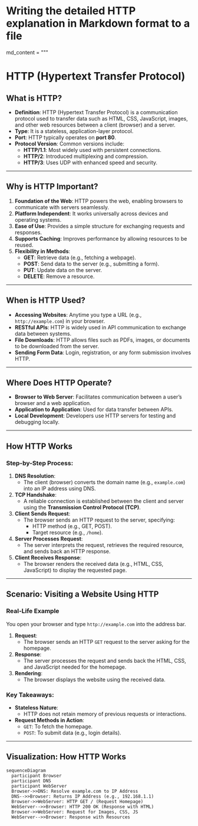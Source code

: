 # Writing the detailed HTTP explanation in Markdown format to a file

md_content = """
# HTTP (Hypertext Transfer Protocol)

## What is HTTP?

- **Definition**: HTTP (Hypertext Transfer Protocol) is a communication protocol used to transfer data such as HTML, CSS, JavaScript, images, and other web resources between a client (browser) and a server.
- **Type**: It is a stateless, application-layer protocol.
- **Port**: HTTP typically operates on **port 80**.
- **Protocol Version**: Common versions include:
  - **HTTP/1.1**: Most widely used with persistent connections.
  - **HTTP/2**: Introduced multiplexing and compression.
  - **HTTP/3**: Uses UDP with enhanced speed and security.

---

## Why is HTTP Important?

1. **Foundation of the Web**: HTTP powers the web, enabling browsers to communicate with servers seamlessly.
2. **Platform Independent**: It works universally across devices and operating systems.
3. **Ease of Use**: Provides a simple structure for exchanging requests and responses.
4. **Supports Caching**: Improves performance by allowing resources to be reused.
5. **Flexibility in Methods**:
   - **GET**: Retrieve data (e.g., fetching a webpage).
   - **POST**: Send data to the server (e.g., submitting a form).
   - **PUT**: Update data on the server.
   - **DELETE**: Remove a resource.

---

## When is HTTP Used?

- **Accessing Websites**: Anytime you type a URL (e.g., `http://example.com`) in your browser.
- **RESTful APIs**: HTTP is widely used in API communication to exchange data between systems.
- **File Downloads**: HTTP allows files such as PDFs, images, or documents to be downloaded from the server.
- **Sending Form Data**: Login, registration, or any form submission involves HTTP.

---

## Where Does HTTP Operate?

- **Browser to Web Server**: Facilitates communication between a user’s browser and a web application.
- **Application to Application**: Used for data transfer between APIs.
- **Local Development**: Developers use HTTP servers for testing and debugging locally.

---

## How HTTP Works

### Step-by-Step Process:

1. **DNS Resolution**:
   - The client (browser) converts the domain name (e.g., `example.com`) into an IP address using DNS.
2. **TCP Handshake**:
   - A reliable connection is established between the client and server using the **Transmission Control Protocol (TCP)**.
3. **Client Sends Request**:
   - The browser sends an HTTP request to the server, specifying:
     - HTTP method (e.g., GET, POST).
     - Target resource (e.g., `/home`).
4. **Server Processes Request**:
   - The server interprets the request, retrieves the required resource, and sends back an HTTP response.
5. **Client Receives Response**:
   - The browser renders the received data (e.g., HTML, CSS, JavaScript) to display the requested page.

---

## Scenario: Visiting a Website Using HTTP

### Real-Life Example

You open your browser and type `http://example.com` into the address bar.

1. **Request**:
   - The browser sends an HTTP `GET` request to the server asking for the homepage.
2. **Response**:
   - The server processes the request and sends back the HTML, CSS, and JavaScript needed for the homepage.
3. **Rendering**:
   - The browser displays the website using the received data.

### Key Takeaways:

- **Stateless Nature**:
  - HTTP does not retain memory of previous requests or interactions.
- **Request Methods in Action**:
  - `GET`: To fetch the homepage.
  - `POST`: To submit data (e.g., login details).

---

## Visualization: How HTTP Works

```mermaid
sequenceDiagram
  participant Browser
  participant DNS
  participant WebServer
  Browser->>DNS: Resolve example.com to IP Address
  DNS-->>Browser: Returns IP Address (e.g., 192.168.1.1)
  Browser->>WebServer: HTTP GET / (Request Homepage)
  WebServer-->>Browser: HTTP 200 OK (Response with HTML)
  Browser->>WebServer: Request for Images, CSS, JS
  WebServer-->>Browser: Response with Resources

